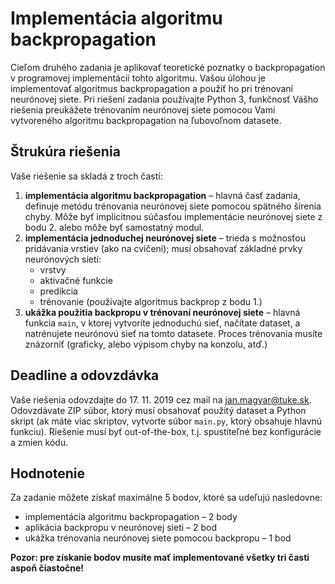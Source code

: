 # Implementácia algoritmu backpropagation

Cieľom druhého zadania je aplikovať teoretické poznatky o backpropagation v programovej implementácii tohto algoritmu. Vašou úlohou je implementovať algoritmus backpropagation a použiť ho pri trénovaní neurónovej siete. Pri riešení zadania používajte Python 3, funkčnosť Vášho riešenia preukážete trénovaním neurónovej siete pomocou Vami vytvoreného algoritmu backpropagation na ľubovoľnom datasete.

## Štrukúra riešenia
Vaše riešenie sa skladá z troch častí:

1. **implementácia algoritmu backpropagation** – hlavná časť zadania, definuje metódu trénovania neurónovej siete pomocou spätného šírenia chyby. Môže byť implicitnou súčasťou implementácie neurónovej siete z bodu 2. alebo môže byť samostatný modul.
2. **implementácia jednoduchej neurónovej siete** – trieda s možnosťou pridávania vrstiev (ako na cvičení); musí obsahovať základné prvky neurónových sietí:
    * vrstvy
    * aktivačné funkcie
    * predikcia
    * trénovanie (používajte algoritmus backprop z bodu 1.)
3. **ukážka použitia backpropu v trénovaní neurónovej siete** – hlavná funkcia `main`, v ktorej vytvoríte jednoduchú sieť, načítate dataset, a natrénujete neurónovú sieť na tomto datasete. Proces trénovania musíte znázorniť (graficky, alebo výpisom chyby na konzolu, atď.)

## Deadline a odovzdávka
Vaše riešenia odovzdajte do 17. 11. 2019 cez mail na jan.magyar@tuke.sk. Odovzdávate ZIP súbor, ktorý musí obsahovať použitý dataset a Python skript (ak máte viac skriptov, vytvorte súbor `main.py`, ktorý obsahuje hlavnú funkciu). Riešenie musí byť out-of-the-box, t.j. spustiteľné bez konfigurácie a zmien kódu.

## Hodnotenie
Za zadanie môžete získať maximálne 5 bodov, ktoré sa udeľujú nasledovne:

* implementácia algoritmu backpropagation – 2 body
* aplikácia backpropu v neurónovej sieti – 2 bod
* ukážka trénovania neurónovej siete pomocou backpropu – 1 bod

**Pozor: pre získanie bodov musíte mať implementované všetky tri časti aspoň čiastočne!**
